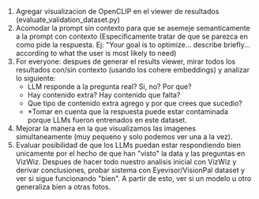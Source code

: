 1. Agregar visualizacion de OpenCLIP en el viewer de resultados (evaluate_validation_dataset.py)
2. Acomodar la prompt sin contexto para que se asemeje semanticamente a la prompt con contexto (Especificamente tratar de que se parezca en como pide la respuesta. Ej: "Your goal is to optimize... describe briefly... according to what the user is most likely to need)
3. For everyone: despues de generar el results viewer, mirar todos los resultados con/sin contexto (usando los cohere embeddings) y analizar lo siguiente:
    - LLM responde a la pregunta real? Si, no? Por que? 
    - Hay contenido extra? Hay contenido que falta? 
    - Que tipo de contenido extra agrego y por que crees que sucedio?
    - *Tomar en cuenta que la respuesta puede estar contaminada porque LLMs fueron entrenados en este dataset.
4. Mejorar la manera en la que visualizamos las imagenes simultaneamente (muy pequeno y solo podemos ver una a la vez).
5. Evaluar posibilidad de que los LLMs puedan estar respondiendo bien unicamente por el hecho de que han "visto" la data y las preguntas en VizWiz. Despues de hacer todo nuestro analisis inicial con VizWiz y derivar conclusiones, probar sistema con Eyevisor/VisionPal dataset y ver si sigue funcionando "bien". A partir de esto, ver si un modelo u otro generaliza bien a otras fotos.